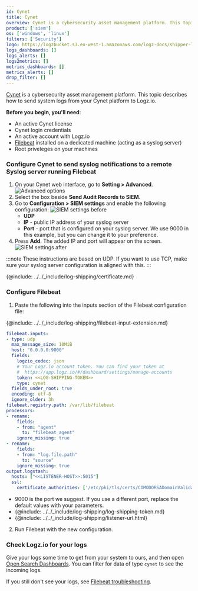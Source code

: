 ```yaml
---
id: Cynet
title: Cynet
overview: Cynet is a cybersecurity asset management platform. This topic describes how to send system logs from your Cynet platform to Logz.io.
product: ['siem']
os: ['windows', 'linux']
filters: ['Security']
logo: https://logzbucket.s3.eu-west-1.amazonaws.com/logz-docs/shipper-logos/cynet.png
logs_dashboards: []
logs_alerts: []
logs2metrics: []
metrics_dashboards: []
metrics_alerts: []
drop_filter: []
---
```


[Cynet](https://www.cynet.com/platform/) is a cybersecurity asset management platform. This topic describes how to send system logs from your Cynet platform to Logz.io.

**Before you begin, you'll need**: 

* An active Cynet license
* Cynet login credentials 
* An active account with Logz.io
* [Filebeat](https://www.elastic.co/guide/en/beats/filebeat/current/filebeat-installation.html) installed on a dedicated machine (acting as a syslog server)
* Root priveleges on your machines 

 


### Configure Cynet to send syslog notifications to a remote Syslog server running Filebeat

1. On your Cynet web interface, go to **Setting > Advanced**.
![Advanced options](https://dytvr9ot2sszz.cloudfront.net/logz-docs/Cynet/cynet1.png)
2. Select the box beside **Send Audit Records to SIEM**.
3. Go to **Configuration > SIEM settings** and enable the following configuration:
![SIEM settings before](https://dytvr9ot2sszz.cloudfront.net/logz-docs/Cynet/cynet2before.jpg)
   * **UDP**
   * **IP** - public IP address of your syslog server
   * **Port** - port that is configured on your syslog server. We use 9000 in this example, but you can change it to your preference.
4. Press **Add**. The added IP and port will appear on the screen.
![SIEM settings after](https://dytvr9ot2sszz.cloudfront.net/logz-docs/Cynet/cynet2after.jpg)
  
:::note
These instructions are based on UDP. If you want to use TCP, make sure your syslog server configuration is aligned with this.
:::
 

{@include: ../../_include/log-shipping/certificate.md}


### Configure Filebeat

1. Paste the following into the inputs section of the Filebeat configuration file:

{@include: ../../_include/log-shipping/filebeat-input-extension.md}


   ```yaml
   filebeat.inputs:
   - type: udp
     max_message_size: 10MiB
     host: "0.0.0.0:9000"
     fields:
       logzio_codec: json
       # Your Logz.io account token. You can find your token at
       #  https://app.logz.io/#/dashboard/settings/manage-accounts
       token: <<LOG-SHIPPING-TOKEN>>
       type: cynet
     fields_under_root: true
     encoding: utf-8
     ignore_older: 3h
   filebeat.registry.path: /var/lib/filebeat
   processors:
   - rename:
       fields:
       - from: "agent"
         to: "filebeat_agent"
       ignore_missing: true
   - rename:
       fields:
       - from: "log.file.path"
         to: "source"
       ignore_missing: true
   output.logstash:
     hosts: ["<<LISTENER-HOST>>:5015"]
     ssl:
       certificate_authorities: ['/etc/pki/tls/certs/COMODORSADomainValidationSecureServerCA.crt']
   ```
 
   * 9000 is the port we suggest. If you use a different port, replace the default values with your parameters.
   * {@include: ../../_include/log-shipping/log-shipping-token.md}
   * {@include: ../../_include/log-shipping/listener-url.html}

2. Run Filebeat with the new configuration.

### Check Logz.io for your logs

Give your logs some time to get from your system to ours, and then open [Open Search Dashboards](https://app.logz.io/#/dashboard/osd). You can filter for data of type `cynet` to see the incoming logs.
  
If you still don't see your logs, see [Filebeat troubleshooting](https://docs.logz.io/docs/user-guide/log-management/troubleshooting/troubleshooting-filebeat/).


 
